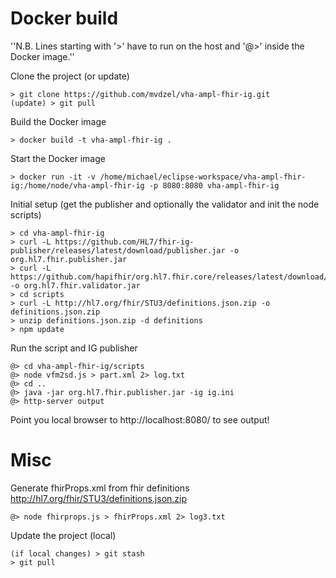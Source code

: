 # Docker build

''N.B. Lines starting with '>' have to run on the host and '@>' inside the Docker image.''

Clone the project (or update)
```
> git clone https://github.com/mvdzel/vha-ampl-fhir-ig.git
(update) > git pull
```

Build the Docker image
```
> docker build -t vha-ampl-fhir-ig .
```

Start the Docker image
```
> docker run -it -v /home/michael/eclipse-workspace/vha-ampl-fhir-ig:/home/node/vha-ampl-fhir-ig -p 8080:8080 vha-ampl-fhir-ig
```

Initial setup (get the publisher and optionally the validator and init the node scripts)
```
> cd vha-ampl-fhir-ig
> curl -L https://github.com/HL7/fhir-ig-publisher/releases/latest/download/publisher.jar -o org.hl7.fhir.publisher.jar
> curl -L https://github.com/hapifhir/org.hl7.fhir.core/releases/latest/download/validator_cli.jar -o org.hl7.fhir.validator.jar
> cd scripts
> curl -L http://hl7.org/fhir/STU3/definitions.json.zip -o definitions.json.zip
> unzip definitions.json.zip -d definitions
> npm update
```

Run the script and IG publisher
```
@> cd vha-ampl-fhir-ig/scripts
@> node vfm2sd.js > part.xml 2> log.txt
@> cd ..
@> java -jar org.hl7.fhir.publisher.jar -ig ig.ini
@> http-server output
```
Point you local browser to http://localhost:8080/ to see output!

# Misc

Generate fhirProps.xml from fhir definitions http://hl7.org/fhir/STU3/definitions.json.zip
```
@> node fhirprops.js > fhirProps.xml 2> log3.txt
```

Update the project (local)
```
(if local changes) > git stash
> git pull
```
